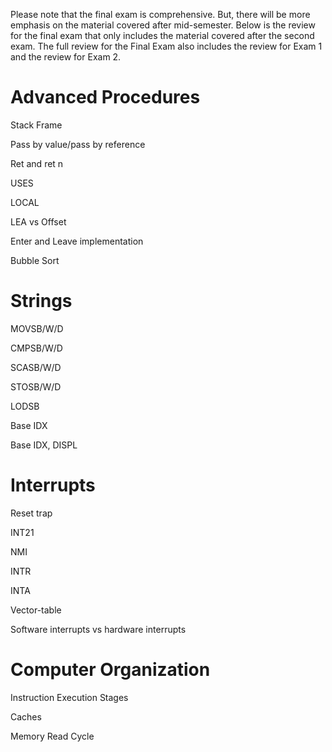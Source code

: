Please note that the final exam is comprehensive. But, there will be more
emphasis on the material covered after mid-semester. Below is the review for the
final exam that only includes the material covered after the second exam. The
full review for the Final Exam also includes the review for Exam 1 and the
review for Exam 2.

# Advanced Procedures

Stack Frame

Pass by value/pass by reference

Ret and ret n

USES

LOCAL

LEA vs Offset

Enter and Leave implementation

Bubble Sort

# Strings

MOVSB/W/D

CMPSB/W/D

SCASB/W/D

STOSB/W/D

LODSB

Base IDX

Base IDX, DISPL

# Interrupts

Reset trap

INT21

NMI

INTR

INTA

Vector-table

Software interrupts vs hardware interrupts

# Computer Organization

Instruction Execution Stages

Caches

Memory Read Cycle
